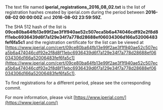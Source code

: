 The text file named **iperial_registrations_2016_08_02.txt** is the list of registration hashes created by iperial.com during the period between **2016-08-02 00:00:00Z** and **2016-08-02 23:59:59Z**.

The SHA 512 hash of the list is **09ce80ba64fb13e99f2ae3f1f940ae52c507eca5b6a474046cdf92e2f8d8f11ebc6936439d6f7a129e34f7a778d28688ef06034306d166a52006483fef6fa5c1** and the registration certificate for the list can be viewed at [https://www.iperial.com/cert/09ce80ba64fb13e99f2ae3f1f940ae52c507eca5b6a474046cdf92e2f8d8f11ebc6936439d6f7a129e34f7a778d28688ef06034306d166a52006483fef6fa5c1](https://www.iperial.com/cert/09ce80ba64fb13e99f2ae3f1f940ae52c507eca5b6a474046cdf92e2f8d8f11ebc6936439d6f7a129e34f7a778d28688ef06034306d166a52006483fef6fa5c1).

To find registrations for a different period, please see the corresponding commit.

For more information, please visit [https://www.iperial.com/](https://www.iperial.com/)
